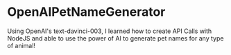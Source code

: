 # OpenAIPetNameGenerator
Using OpenAI's text-davinci-003, I learned how to create API Calls with NodeJS and able to use the power of AI to generate pet names for any type of animal!
